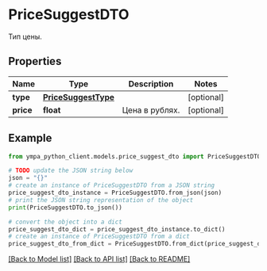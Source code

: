 # PriceSuggestDTO

Тип цены.

## Properties

Name | Type | Description | Notes
------------ | ------------- | ------------- | -------------
**type** | [**PriceSuggestType**](PriceSuggestType.md) |  | [optional] 
**price** | **float** | Цена в рублях. | [optional] 

## Example

```python
from ympa_python_client.models.price_suggest_dto import PriceSuggestDTO

# TODO update the JSON string below
json = "{}"
# create an instance of PriceSuggestDTO from a JSON string
price_suggest_dto_instance = PriceSuggestDTO.from_json(json)
# print the JSON string representation of the object
print(PriceSuggestDTO.to_json())

# convert the object into a dict
price_suggest_dto_dict = price_suggest_dto_instance.to_dict()
# create an instance of PriceSuggestDTO from a dict
price_suggest_dto_from_dict = PriceSuggestDTO.from_dict(price_suggest_dto_dict)
```
[[Back to Model list]](../README.md#documentation-for-models) [[Back to API list]](../README.md#documentation-for-api-endpoints) [[Back to README]](../README.md)


